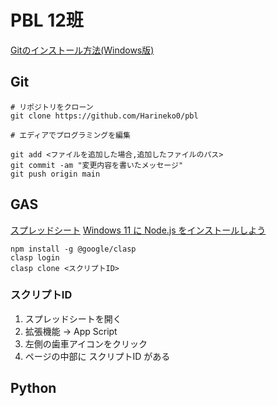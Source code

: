 # PBL 12班
[Gitのインストール方法(Windows版)](https://qiita.com/T-H9703EnAc/items/4fbe6593d42f9a844b1c)

## Git
```shell
# リポジトリをクローン
git clone https://github.com/Harineko0/pbl

# エディアでプログラミングを編集

git add <ファイルを追加した場合,追加したファイルのパス>
git commit -am "変更内容を書いたメッセージ"
git push origin main
```

## GAS
[スプレッドシート](https://docs.google.com/spreadsheets/d/1bHkE8b99HBAuce6jFvFRrIt-VLQVDCPXQQ4M423PSqQ/edit?gid=0#gid=0)
[Windows 11 に Node.js をインストールしよう](https://qiita.com/nayoshik/items/c0febffab4a4b0ffb3b9)

```shell
npm install -g @google/clasp
clasp login
clasp clone <スクリプトID>
```

### スクリプトID
1. スプレッドシートを開く
2. 拡張機能 -> App Script
3. 左側の歯車アイコンをクリック
4. ページの中部に スクリプトID がある

## Python
